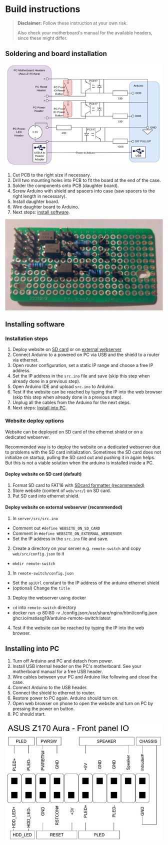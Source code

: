 # Build instructions

> **Disclaimer:** Follow these instruction at your own risk.
>
> Also check your motherboard's manual for the available headers, since these might differ.

## Soldering and board installation

![Schematic](./Assets/schematic.png)

1. Cut PCB to the right size if necessary.
2. Drill two mounting holes into PCB to fit the board at the end of the case.
3. Solder the components onto PCB (daughter board).
4. Screw Arduino with shield and spacers into case (saw spacers to the right length in necessary).
5. Install daughter board.
6. Wire daughter board to Arduino.
7. Next steps: [install software](#installing-software).

![Daughter board](./Assets/daughterboard.png)

## Installing software

### Installation steps

1. Deploy website on [SD card](#deploy-website-on-sd-card-default) or on [external webserver](#deploy-website-on-external-webserver-recommended)
2. Connect Arduino to a powered on PC via USB and the shield to a router via ethernet.
3. Open router configuration, set a static IP range and choose a free IP address.
4. Set the IP address in the `src.ino` file and save (skip this step when already done in a previous step).
5. Open Arduino IDE and upload `src.ino` to Arduino.
6. Test if the website can be reached by typing the IP into the web browser (skip this step when already done in a previous step).
7. Unplug all the cables from the Arduino for the next steps.
8. Next steps: [Install into PC](#installing-into-pc).

### Website deploy options

Website can be deployed on SD card of the ethernet shield or on a dedicated webserver.

Recommended way is to deploy the website on a dedicated webserver due to problems with the SD card initialization. Sometimes the SD card does not initialize on startup, pulling the SD card out and pushing it in again helps. But this is not a viable solution when the arduino is installed inside a PC.

#### Deploy website on SD card (default)

1. Format SD card to FAT16 with [SDcard formatter (recommended)](https://www.sdcard.org/downloads/formatter/)
2. Store website (content of `web/src/`) on SD card.
3. Put SD card into ethernet shield.

#### Deploy website on external webserver (recommended)

1. In `server/src/src.ino`

- Comment out `#define WEBSITE_ON_SD_CARD`
- Comment in `#define WEBSITE_ON_EXTERNAL_WEBSERVER`
- Set the IP address in the `src.ino` file and save.

2. Create a directory on your server e.g. `remote-switch` and copy `web/src/config.json` to it

- `mkdir remote-switch`

3. In `remote-switch/config.json`

- Set the `apiUrl` constant to the IP address of the arduino ethernet shield
- (optional) Change the `title`

3. Deploy the webserver using docker

- `cd` into `remote-switch` directory
- docker run -p 80:80 -v ./config.json:/usr/share/nginx/html/config.json ghcr.io/matiasg19/arduino-remote-switch:latest

4. Test if the website can be reached by typing the IP into the web browser.

## Installing into PC

1. Turn off Arduino and PC and detach from power.
2. Install USB internal header on the PC's motherboard. See your motherboard manual for a free USB header.
3. Wire cables between your PC and Arduino like following and close the case.
4. Connect Arduino to the USB header.
5. Connect the shield to ethernet to router.
6. Restore power to PC again. Arduino should turn on.
7. Open web browser on phone to open the website and turn on PC by pressing the power on button.
8. PC should start.

![Front panel IO](./Assets/frontpanelIO.png)
